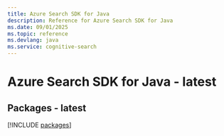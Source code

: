 ```yaml
---
title: Azure Search SDK for Java
description: Reference for Azure Search SDK for Java
ms.date: 09/01/2025
ms.topic: reference
ms.devlang: java
ms.service: cognitive-search
---
```

# Azure Search SDK for Java - latest
## Packages - latest
[!INCLUDE [packages](search-index.md)]
